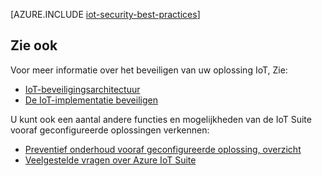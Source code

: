 <properties
 pageTitle="Aanbevolen procedures voor beveiliging IoT | Microsoft Azure"
 description="Aanbevolen procedures voor beveiliging voor het beveiligen van uw infrastructuur IoT"
 services=""
 suite="iot-suite"
 documentationCenter=""
 authors="YuriDio"
 manager="timlt"
 editor=""/>

<tags
 ms.service="iot-suite"
 ms.devlang="na"
 ms.topic="article"
 ms.tgt_pltfrm="na"
 ms.workload="na"
 ms.date="10/17/2016"
 ms.author="yurid"/>

[AZURE.INCLUDE [iot-security-best-practices](../../includes/iot-security-best-practices.md)]

## <a name="see-also"></a>Zie ook

Voor meer informatie over het beveiligen van uw oplossing IoT, Zie:

- [IoT-beveiligingsarchitectuur][lnk-security-architecture]
- [De IoT-implementatie beveiligen][lnk-security-deployment]

U kunt ook een aantal andere functies en mogelijkheden van de IoT Suite vooraf geconfigureerde oplossingen verkennen:

- [Preventief onderhoud vooraf geconfigureerde oplossing, overzicht][lnk-predictive-overview]
- [Veelgestelde vragen over Azure IoT Suite][lnk-faq]

[lnk-predictive-overview]: iot-suite-predictive-overview.md
[lnk-faq]: iot-suite-faq.md

[lnk-security-architecture]: iot-security-architecture.md
[lnk-security-deployment]: iot-suite-security-deployment.md
